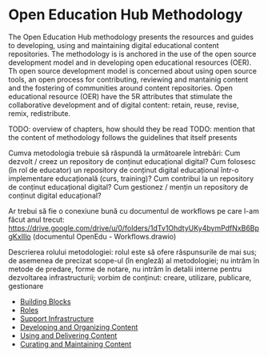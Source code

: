 # Open Education Hub Methodology

The Open Education Hub methodology presents the resources and guides to developing, using and maintaining digital educational content repositories.
The methodology is is anchored in the use of the open source development model and in developing open educational resources (OER).
Th open source development model is concerned about using open source tools, an open process for contributing, reviewing and mantainig content and the fostering of communities around content repositories.
Open educational resource (OER) have the 5R attributes that stimulate the collaborative development and of digital content: retain, reuse, revise, remix, redistribute.

TODO: overview of chapters, how should they be read
TODO: mention that the content of methodology follows the guidelines that itself presents

Cumva metodologia trebuie să răspundă la următoarele întrebări:
Cum dezvolt / creez un repository de conținut educațional digital?
Cum folosesc (în rol de educator) un repository de conținut digital educațional într-o implementare educațională (curs, training)?
Cum contribui la un repository de conținut educațional digital?
Cum gestionez / mențin un repository de conținut digital educațional?

Ar trebui să fie o conexiune bună cu documentul de workflows pe care l-am făcut anul trecut: https://drive.google.com/drive/u/0/folders/1dTv1OhdtyUKy4bymPdfNxB6BpgKxIIlo (documentul OpenEdu - Workflows.drawio)

Descrierea rolului metodologiei: rolul este să ofere răspunsurile de mai sus; de asemenea de precizat scope-ul (în engleză) al metodologiei; nu intrăm în metode de predare, forme de notare, nu intrăm în detalii interne pentru dezvoltarea infrastructurii; vorbim de conținut: creare, utilizare, publicare, gestionare

* [Building Blocks](chapters/building-blocks/overview/reading/README.md)
* [Roles](chapters/roles/overview/reading/README.md)
* [Support Infrastructure](chapters/infrastructure/overview/reading/README.md)
* [Developing and Organizing Content](chapters/develop-organize/overview/reading/README.md)
* [Using and Delivering Content](chapters/use-deliver/overview/reading/README.md)
* [Curating and Maintaining Content](chapters/curate-maintain/overview/reading/README.md)

